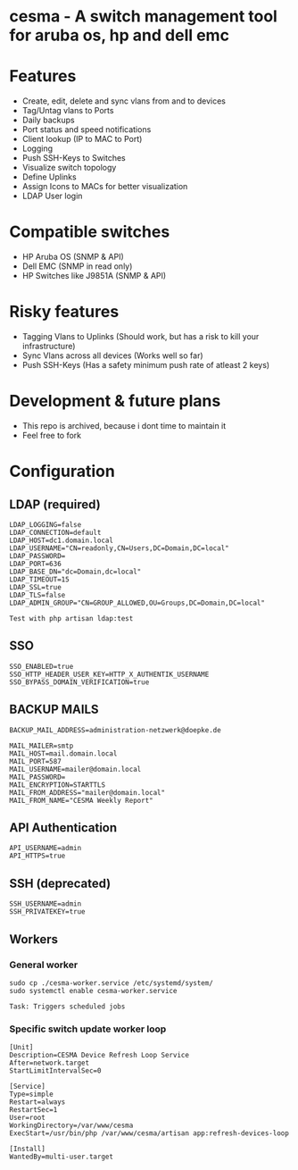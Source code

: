 # cesma - A switch management tool for aruba os, hp and dell emc

# Features
- Create, edit, delete and sync vlans from and to devices
- Tag/Untag vlans to Ports
- Daily backups
- Port status and speed notifications
- Client lookup (IP to MAC to Port)
- Logging
- Push SSH-Keys to Switches
- Visualize switch topology
- Define Uplinks
- Assign Icons to MACs for better visualization
- LDAP User login

# Compatible switches
- HP Aruba OS (SNMP & API)
- Dell EMC (SNMP in read only)
- HP Switches like J9851A (SNMP & API)

# Risky features
- Tagging Vlans to Uplinks (Should work, but has a risk to kill your infrastructure)
- Sync Vlans across all devices (Works well so far)
- Push SSH-Keys (Has a safety minimum push rate of atleast 2 keys)

# Development & future plans
- This repo is archived, because i dont time to maintain it
- Feel free to fork

# Configuration
## LDAP (required)
```
LDAP_LOGGING=false
LDAP_CONNECTION=default
LDAP_HOST=dc1.domain.local
LDAP_USERNAME="CN=readonly,CN=Users,DC=Domain,DC=local"
LDAP_PASSWORD=
LDAP_PORT=636
LDAP_BASE_DN="dc=Domain,dc=local"
LDAP_TIMEOUT=15
LDAP_SSL=true
LDAP_TLS=false
LDAP_ADMIN_GROUP="CN=GROUP_ALLOWED,OU=Groups,DC=Domain,DC=local"

Test with php artisan ldap:test
```
## SSO
```
SSO_ENABLED=true
SSO_HTTP_HEADER_USER_KEY=HTTP_X_AUTHENTIK_USERNAME
SSO_BYPASS_DOMAIN_VERIFICATION=true
```
## BACKUP MAILS
```
BACKUP_MAIL_ADDRESS=administration-netzwerk@doepke.de

MAIL_MAILER=smtp
MAIL_HOST=mail.domain.local
MAIL_PORT=587
MAIL_USERNAME=mailer@domain.local
MAIL_PASSWORD=
MAIL_ENCRYPTION=STARTTLS
MAIL_FROM_ADDRESS="mailer@domain.local"
MAIL_FROM_NAME="CESMA Weekly Report"
```
## API Authentication
```
API_USERNAME=admin
API_HTTPS=true
```
## SSH (deprecated)
```
SSH_USERNAME=admin
SSH_PRIVATEKEY=true
```

## Workers
### General worker
```
sudo cp ./cesma-worker.service /etc/systemd/system/
sudo systemctl enable cesma-worker.service

Task: Triggers scheduled jobs
```
### Specific switch update worker loop
```
[Unit]
Description=CESMA Device Refresh Loop Service
After=network.target
StartLimitIntervalSec=0

[Service]
Type=simple
Restart=always
RestartSec=1
User=root
WorkingDirectory=/var/www/cesma
ExecStart=/usr/bin/php /var/www/cesma/artisan app:refresh-devices-loop

[Install]
WantedBy=multi-user.target
```
